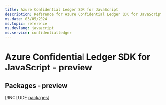 ```yaml
---
title: Azure Confidential Ledger SDK for JavaScript
description: Reference for Azure Confidential Ledger SDK for JavaScript
ms.date: 03/05/2024
ms.topic: reference
ms.devlang: javascript
ms.service: confidentialledger
---
```

# Azure Confidential Ledger SDK for JavaScript - preview
## Packages - preview
[!INCLUDE [packages](confidential-ledger-index.md)]